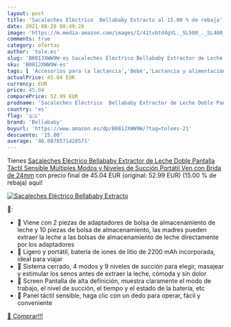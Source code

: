 ```yaml
---
layout: post
title: 'Sacaleches Eléctrico  Bellababy Extracto al 15.00 % de rebaja'
date: 2021-08-28 08:49:28
image: 'https://m.media-amazon.com/images/I/41tvbtd4gVL._SL500_._SL400_.jpg'
comments: true
category: ofertas
author: 'tole.es'
slug: 'B081JXWW9W-es Sacaleches Eléctrico Bellababy Extractor de Leche Doble...'
sku: 'B081JXWW9W-es'
tags: [ 'Accesorios para la lactancia','Bebé','Lactancia y alimentación','Sacaleches','bellababy','sacaleches', ]
actualPrice: 45.04 EUR
currency: EUR
price: 45.04
comparePrice: 52.99 EUR
prodname: 'Sacaleches Eléctrico  Bellababy Extractor de Leche Doble Pantalla Táctil Sensible  Múltiples Modos y Niveles de Succión  Portátil  Ven con Brida de 24mm'
country: 'es'
flag: '🇪🇸'
brand: 'Bellababy'
buyurl: 'https://www.amazon.es/dp/B081JXWW9W/?tag=tolees-21'
descuento: '15.00'
average: '46.0878571428571'
---
```


Tienes [Sacaleches Eléctrico  Bellababy Extractor de Leche Doble Pantalla Táctil Sensible  Múltiples Modos y Niveles de Succión  Portátil  Ven con Brida de 24mm](https://www.amazon.es/dp/B081JXWW9W/?tag=tolees-21) con precio final de  45.04 EUR (original: 52.99 EUR) (15.00 %  de rebaja) aqui!

[![Sacaleches Eléctrico  Bellababy Extracto](https://m.media-amazon.com/images/I/41tvbtd4gVL._SL500_._SL400_.jpg)](https://www.amazon.es/dp/B081JXWW9W/?tag=tolees-21)

🔎:

- 🎄 Viene con 2 piezas de adaptadores de bolsa de almacenamiento de leche y 10 piezas de bolsa de almacenamiento, las madres pueden extraer la leche a las bolsas de almacenamiento de leche directamente por los adaptadores
- 🎄 Ligero y portátil, batería de iones de litio de 2200 mAh incorporada, ideal para viajar
- 🎄 Sistema cerrado, 4 modos y 9 niveles de succión para elegir, masajear y estimular los senos antes de extraer la leche, cómoda y sin dolor
- 🎄 Screen Pantalla de alta definición, muestra claramente el modo de trabajo, el nivel de succión, el tiempo y el estado de la batería, etc
- 🎄 Panel táctil sensible, haga clic con un dedo para operar, fácil y conveniente

[🛒 Comprar!!!](https://www.amazon.es/dp/B081JXWW9W/?tag=tolees-21)
